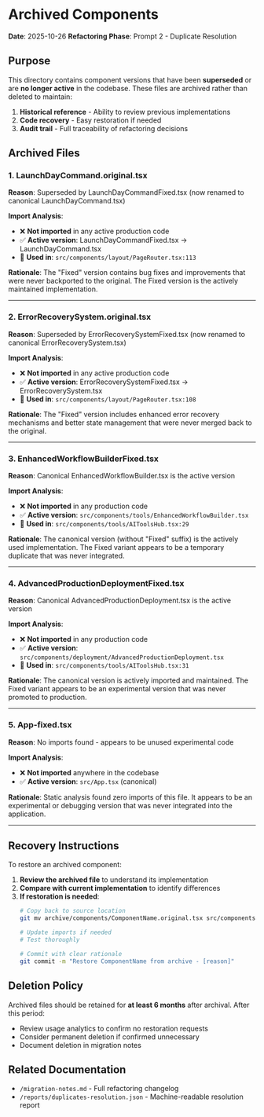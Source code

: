# Archived Components

**Date**: 2025-10-26
**Refactoring Phase**: Prompt 2 - Duplicate Resolution

## Purpose

This directory contains component versions that have been **superseded** or are **no longer active** in the codebase. These files are archived rather than deleted to maintain:

1. **Historical reference** - Ability to review previous implementations
2. **Code recovery** - Easy restoration if needed
3. **Audit trail** - Full traceability of refactoring decisions

## Archived Files

### 1. LaunchDayCommand.original.tsx

**Reason**: Superseded by LaunchDayCommandFixed.tsx (now renamed to canonical LaunchDayCommand.tsx)

**Import Analysis**:
- ❌ **Not imported** in any active production code
- ✅ **Active version**: LaunchDayCommandFixed.tsx → LaunchDayCommand.tsx
- 📍 **Used in**: `src/components/layout/PageRouter.tsx:113`

**Rationale**: The "Fixed" version contains bug fixes and improvements that were never backported to the original. The Fixed version is the actively maintained implementation.

---

### 2. ErrorRecoverySystem.original.tsx

**Reason**: Superseded by ErrorRecoverySystemFixed.tsx (now renamed to canonical ErrorRecoverySystem.tsx)

**Import Analysis**:
- ❌ **Not imported** in any active production code
- ✅ **Active version**: ErrorRecoverySystemFixed.tsx → ErrorRecoverySystem.tsx
- 📍 **Used in**: `src/components/layout/PageRouter.tsx:108`

**Rationale**: The "Fixed" version includes enhanced error recovery mechanisms and better state management that were never merged back to the original.

---

### 3. EnhancedWorkflowBuilderFixed.tsx

**Reason**: Canonical EnhancedWorkflowBuilder.tsx is the active version

**Import Analysis**:
- ❌ **Not imported** in any production code
- ✅ **Active version**: `src/components/tools/EnhancedWorkflowBuilder.tsx`
- 📍 **Used in**: `src/components/tools/AIToolsHub.tsx:29`

**Rationale**: The canonical version (without "Fixed" suffix) is the actively used implementation. The Fixed variant appears to be a temporary duplicate that was never integrated.

---

### 4. AdvancedProductionDeploymentFixed.tsx

**Reason**: Canonical AdvancedProductionDeployment.tsx is the active version

**Import Analysis**:
- ❌ **Not imported** in any production code
- ✅ **Active version**: `src/components/deployment/AdvancedProductionDeployment.tsx`
- 📍 **Used in**: `src/components/tools/AIToolsHub.tsx:31`

**Rationale**: The canonical version is actively imported and maintained. The Fixed variant appears to be an experimental version that was never promoted to production.

---

### 5. App-fixed.tsx

**Reason**: No imports found - appears to be unused experimental code

**Import Analysis**:
- ❌ **Not imported** anywhere in the codebase
- ✅ **Active version**: `src/App.tsx` (canonical)

**Rationale**: Static analysis found zero imports of this file. It appears to be an experimental or debugging version that was never integrated into the application.

---

## Recovery Instructions

To restore an archived component:

1. **Review the archived file** to understand its implementation
2. **Compare with current implementation** to identify differences
3. **If restoration is needed**:
   ```bash
   # Copy back to source location
   git mv archive/components/ComponentName.original.tsx src/components/path/ComponentName.tsx

   # Update imports if needed
   # Test thoroughly

   # Commit with clear rationale
   git commit -m "Restore ComponentName from archive - [reason]"
   ```

## Deletion Policy

Archived files should be retained for **at least 6 months** after archival. After this period:
- Review usage analytics to confirm no restoration requests
- Consider permanent deletion if confirmed unnecessary
- Document deletion in migration notes

## Related Documentation

- `/migration-notes.md` - Full refactoring changelog
- `/reports/duplicates-resolution.json` - Machine-readable resolution report
